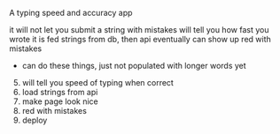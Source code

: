 A typing speed and accuracy app

it will not let you submit a string with mistakes
will tell you how fast you wrote it
is fed strings from db, then api
eventually can show up red with mistakes


<!-- 1) recognize correctness of one letter
2) recognize correctness and then send a new letter
3) repeat 1 & 2 for full word, then string with spaces
4) will load strings from db -->
* can do these things, just not populated with longer words yet
5) will tell you speed of typing when correct
6) load strings from api
7) make page look nice
7) red with mistakes
8) deploy
